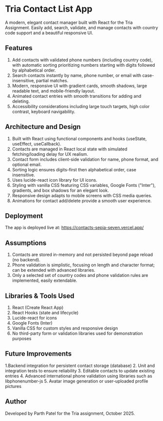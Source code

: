 # Tria Contact List App
A modern, elegant contact manager built with React for the Tria Assignment. Easily add, search, validate, and manage contacts with country code support and a beautiful responsive UI.

## Features
1. Add contacts with validated phone numbers (including country code), with automatic sorting prioritizing numbers starting with digits followed by alphabetical order.
2. Search contacts instantly by name, phone number, or email with case-insensitive, partial matches.
3. Modern, responsive UI with gradient cards, smooth shadows, large readable text, and mobile-friendly layout.
4. Animated contact entries with smooth transitions for adding and deleting.
5. Accessibility considerations including large touch targets, high color contrast, keyboard navigability.

## Architecture and Design
1. Built with React using functional components and hooks (useState, useEffect, useCallback).
2. Contacts are managed in React local state with simulated fetching/loading delay for UX realism.
3. Contact form includes client-side validation for name, phone format, and optional email.
4. Sorting logic ensures digits-first then alphabetical order, case insensitive.
5. Uses lucide-react icon library for UI icons.
6. Styling with vanilla CSS featuring CSS variables, Google Fonts ("Inter"), gradients, and box shadows for an elegant look.
7. Responsive design adapts to mobile screens with CSS media queries.
8. Animations for contact add/delete provide a smooth user experience.

## Deployment
The app is deployed live at: https://contacts-sepia-seven.vercel.app/

## Assumptions
1. Contacts are stored in-memory and not persisted beyond page reload (no backend).
2. Phone validation is simplistic, focusing on length and character format; can be extended with advanced libraries.
3. Only a selected set of country codes and phone validation rules are implemented, easily extendable.

## Libraries & Tools Used
1. React (Create React App)
2. React Hooks (state and lifecycle)
3. Lucide-react for icons
4. Google Fonts (Inter)
5. Vanilla CSS for custom styles and responsive design
6. No third-party form or validation libraries used for demonstration purposes

## Future Improvements
1.Backend integration for persistent contact storage (database)
2. Unit and integration tests to ensure reliability
3. Editable contacts to update existing entries
4. Advanced international phone validation using libraries such as libphonenumber-js
5. Avatar image generation or user-uploaded profile pictures

## Author
Developed by Parth Patel for the Tria assignment, October 2025.
